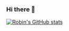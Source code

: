 ### Hi there 👋

[![Robin's GitHub stats](https://github-readme-stats.vercel.app/api?username=robinvanderknaap)](https://github.com/anuraghazra/github-readme-stats)
<!--
**robinvanderknaap/robinvanderknaap** is a ✨ _special_ ✨ repository because its `README.md` (this file) appears on your GitHub profile.

Here are some ideas to get you started:

- 🔭 I’m currently working on ...
- 🌱 I’m currently learning ...
- 👯 I’m looking to collaborate on ...
- 🤔 I’m looking for help with ...
- 💬 Ask me about ...
- 📫 How to reach me: ...
- 😄 Pronouns: ...
- ⚡ Fun fact: ...
-->
